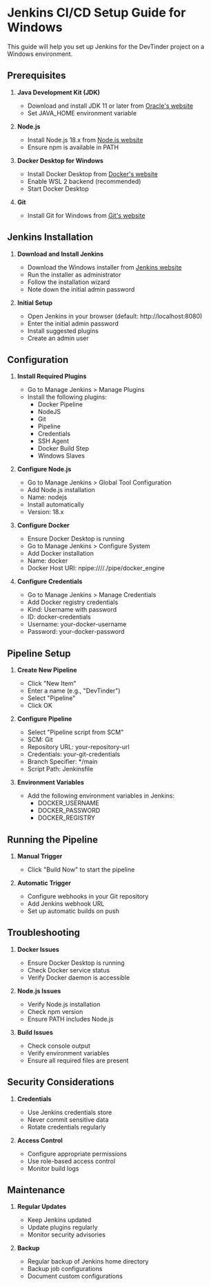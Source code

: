 # Jenkins CI/CD Setup Guide for Windows

This guide will help you set up Jenkins for the DevTinder project on a Windows environment.

## Prerequisites

1. **Java Development Kit (JDK)**
   - Download and install JDK 11 or later from [Oracle's website](https://www.oracle.com/java/technologies/downloads/)
   - Set JAVA_HOME environment variable

2. **Node.js**
   - Install Node.js 18.x from [Node.js website](https://nodejs.org/)
   - Ensure npm is available in PATH

3. **Docker Desktop for Windows**
   - Install Docker Desktop from [Docker's website](https://www.docker.com/products/docker-desktop)
   - Enable WSL 2 backend (recommended)
   - Start Docker Desktop

4. **Git**
   - Install Git for Windows from [Git's website](https://git-scm.com/download/win)

## Jenkins Installation

1. **Download and Install Jenkins**
   - Download the Windows installer from [Jenkins website](https://www.jenkins.io/download/)
   - Run the installer as administrator
   - Follow the installation wizard
   - Note down the initial admin password

2. **Initial Setup**
   - Open Jenkins in your browser (default: http://localhost:8080)
   - Enter the initial admin password
   - Install suggested plugins
   - Create an admin user

## Configuration

1. **Install Required Plugins**
   - Go to Manage Jenkins > Manage Plugins
   - Install the following plugins:
     - Docker Pipeline
     - NodeJS
     - Git
     - Pipeline
     - Credentials
     - SSH Agent
     - Docker Build Step
     - Windows Slaves

2. **Configure Node.js**
   - Go to Manage Jenkins > Global Tool Configuration
   - Add Node.js installation
   - Name: nodejs
   - Install automatically
   - Version: 18.x

3. **Configure Docker**
   - Ensure Docker Desktop is running
   - Go to Manage Jenkins > Configure System
   - Add Docker installation
   - Name: docker
   - Docker Host URI: npipe:////./pipe/docker_engine

4. **Configure Credentials**
   - Go to Manage Jenkins > Manage Credentials
   - Add Docker registry credentials
   - Kind: Username with password
   - ID: docker-credentials
   - Username: your-docker-username
   - Password: your-docker-password

## Pipeline Setup

1. **Create New Pipeline**
   - Click "New Item"
   - Enter a name (e.g., "DevTinder")
   - Select "Pipeline"
   - Click OK

2. **Configure Pipeline**
   - Select "Pipeline script from SCM"
   - SCM: Git
   - Repository URL: your-repository-url
   - Credentials: your-git-credentials
   - Branch Specifier: */main
   - Script Path: Jenkinsfile

3. **Environment Variables**
   - Add the following environment variables in Jenkins:
     - DOCKER_USERNAME
     - DOCKER_PASSWORD
     - DOCKER_REGISTRY

## Running the Pipeline

1. **Manual Trigger**
   - Click "Build Now" to start the pipeline

2. **Automatic Trigger**
   - Configure webhooks in your Git repository
   - Add Jenkins webhook URL
   - Set up automatic builds on push

## Troubleshooting

1. **Docker Issues**
   - Ensure Docker Desktop is running
   - Check Docker service status
   - Verify Docker daemon is accessible

2. **Node.js Issues**
   - Verify Node.js installation
   - Check npm version
   - Ensure PATH includes Node.js

3. **Build Issues**
   - Check console output
   - Verify environment variables
   - Ensure all required files are present

## Security Considerations

1. **Credentials**
   - Use Jenkins credentials store
   - Never commit sensitive data
   - Rotate credentials regularly

2. **Access Control**
   - Configure appropriate permissions
   - Use role-based access control
   - Monitor build logs

## Maintenance

1. **Regular Updates**
   - Keep Jenkins updated
   - Update plugins regularly
   - Monitor security advisories

2. **Backup**
   - Regular backup of Jenkins home directory
   - Backup job configurations
   - Document custom configurations 